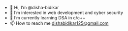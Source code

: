 - 👋 Hi, I’m @disha-bidikar
- 👀 I’m interested in web development and cyber security
- 🌱 I’m currently learning DSA in c/c++ 
- 📫 How to reach me dishabidikar125@gmail.com



<!---
disha-bidikar/disha-bidikar is a ✨ special ✨ repository because its `README.md` (this file) appears on your GitHub profile.
You can click the Preview link to take a look at your changes.
--->

